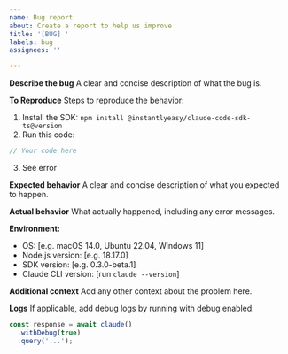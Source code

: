 ```yaml
---
name: Bug report
about: Create a report to help us improve
title: '[BUG] '
labels: bug
assignees: ''

---
```


**Describe the bug**
A clear and concise description of what the bug is.

**To Reproduce**
Steps to reproduce the behavior:
1. Install the SDK: `npm install @instantlyeasy/claude-code-sdk-ts@version`
2. Run this code:
```javascript
// Your code here
```
3. See error

**Expected behavior**
A clear and concise description of what you expected to happen.

**Actual behavior**
What actually happened, including any error messages.

**Environment:**
 - OS: [e.g. macOS 14.0, Ubuntu 22.04, Windows 11]
 - Node.js version: [e.g. 18.17.0]
 - SDK version: [e.g. 0.3.0-beta.1]
 - Claude CLI version: [run `claude --version`]

**Additional context**
Add any other context about the problem here.

**Logs**
If applicable, add debug logs by running with debug enabled:
```javascript
const response = await claude()
  .withDebug(true)
  .query('...');
```
